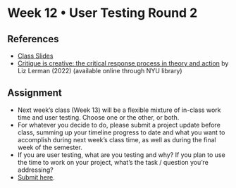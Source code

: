 # Week 12 • User Testing Round 2

## References

- [Class
  Slides](https://drive.google.com/drive/u/1/folders/1iH0ERUaMkSCn_7A9F4bnBWwMHJmu04ak)
- [Critique is creative: the critical response process in theory and action](https://search.library.nyu.edu/permalink/01NYU_INST/1d6v258/alma990089159820107871) by Liz Lerman (2022) (available online through NYU library)

## Assignment

- Next week’s class (Week 13) will be a flexible mixture of in-class work time
  and user testing. Choose one or the other, or both.
- For whatever you decide to do, please submit a project update before class,
  summing up your timeline progress to date and what you want to accomplish
  during next week’s class time, as well as during the final week of the
  semester.
- If you are user testing, what are you testing and why? If you plan to use the
  time to work on your project, what’s the task / question you’re addressing?
- [Submit here](https://forms.gle/ec4VxRgt8CtAjDGU7).
